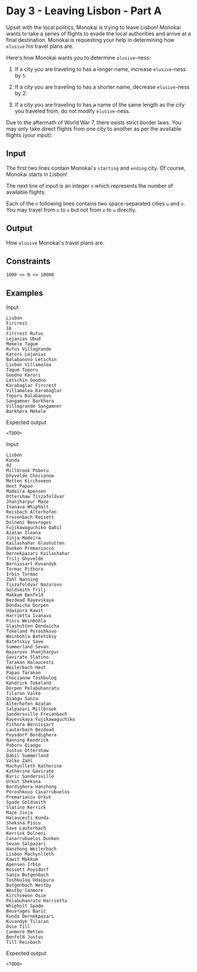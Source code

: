 # Day 3 - Leaving Lisbon - Part A

Upset with the local politics, Monokai is trying to leave Lisbon! Monokai wants
to take a series of flights to evade the local authorities and arrive at a
final destination. Monokai is requesting your help in determining how `elusive`
his travel plans are.

Here's how Monokai wants you to determine `elusive`-ness:

1) If a city you are traveling to has a longer name, increase `elusive`-ness by
`5`.

2) If a city you are traveling to has a shorter name, decrease `elusive`-ness
by 2.

3) If a city you are traveling to has a name of the same length as the city you
traveled from, do not modify `elusive`-ness.

Due to the aftermath of World War 7, there exists strict border laws. You may
only take direct flights from one city to another as per the available flights
(your input).

## Input
The first two lines contain Monokai's `starting` and `ending` city. Of course,
Monokai starts in Lisbon!

The next line of input is an integer `n` which represents the number of
available flights.

Each of the `n` following lines contains two space-separated cities `u` and
`v`. You may travel from `u` to `v` but not from `v` to `u` directly.

## Output
How `elusive` Monokai's travel plans are.

## Constraints
`1000 <= N <= 10000`

## Examples

Input
```
Lisbon
Fircrest
16
Fircrest Rufus
Lejanias Ubud
Mekele Tagum
Rufus Villagrande
Karori Lejanias
Balabanovo Letschin
Lisbon Villamalea
Tagum Toporu
Goodno Karori
Letschin Goodno
Karabaglar Fircrest
Villamalea Karabaglar
Toporu Balabanovo
Sangamner Barkhera
Villagrande Sangamner
Barkhera Mekele
```

Expected output
```
<TODO>
```

Input
```
Lisbon
Kunda
92
Millbrook Poboru
Ghyvelde Chocianow
Metten Kirchseeon
Hext Papao
Madeira Apensen
Ottershaw Tiszafoldvar
Jhanjharpur Maze
Ivanava Whipholt
Reisbach Alterhofen
Freienbach Rossett
Dolneni Beuvrages
Fujikawaguchiko Qabil
Azatan Ileana
Jinja Madeira
Kailashahar Glashutten
Dunken Premariacco
Dernekpazari Kailashahar
Trilj Ghyvelde
Bernissart Kuvandyk
Tormac Pithora
Irbin Tormac
Zahl Nanning
Tiszafoldvar Nazarovo
Goldsmith Trilj
Makkum Benfeld
Bezdead Rayevskaya
Dondaicha Dorpen
Udaipura Kawit
Harrietta Ivanava
Piscu Weinbohla
Glashutten Dondaicha
Tokeland Poroshkovo
Weinbohla Batetskiy
Batetskiy Save
Summerland Sevan
Nazarovo Jhanjharpur
Gavirate Slatino
Tarakan Halaucesti
Weilerbach Hext
Papao Tarakan
Chocianow Toshbuloq
Kendrick Tokeland
Dorpen Pelabuhanratu
Tilaran Valko
Qiaogu Sanza
Alterhofen Azatan
Salpazari Millbrook
Sandersville Freienbach
Rayevskaya Fujikawaguchiko
Pithora Bernissart
Lauterbach Bezdead
Poysdorf Bordighera
Nanning Kendrick
Poboru Qiaogu
Justus Ottershaw
Qabil Summerland
Valko Zahl
Machynlleth Katherine
Katherine Gavirate
Baric Sandersville
Urkut Sheksna
Bordighera Hanzhong
Poroshkovo Casarrubuelos
Premariacco Urkut
Spade Goldsmith
Slatino Kerrick
Maze Jinja
Halaucesti Kunda
Sheksna Piscu
Save Lauterbach
Kerrick Dolneni
Casarrubuelos Dunken
Sevan Salpazari
Hanzhong Weilerbach
Lisbon Machynlleth
Kawit Makkum
Apensen Irbin
Rossett Poysdorf
Sanza Butgenbach
Toshbuloq Udaipura
Butgenbach Westby
Westby Canmore
Kirchseeon Osie
Pelabuhanratu Harrietta
Whipholt Spade
Beuvrages Baric
Kunda Dernekpazari
Kuvandyk Tilaran
Osie Till
Canmore Metten
Benfeld Justus
Till Reisbach
```

Expected output
```
<TODO>
```
